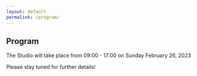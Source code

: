```yaml
---
layout: default
permalink: /program/
---
```


## Program

The Studio will take place from 09:00 - 17:00 on Sunday February 26, 2023

Please stay tuned for further details!